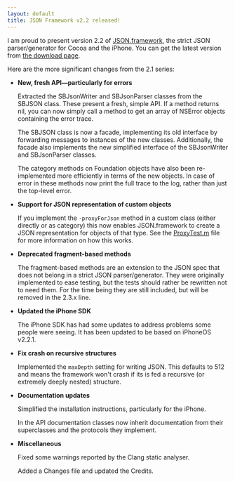 ```yaml
---
layout: default
title: JSON Framework v2.2 released!
---
```


I am proud to present version 2.2 of <a href="http://code.google.com/p/json-framework/">JSON.framework</a>, the strict JSON parser/generator for Cocoa and the iPhone. You can get the latest version from <a href="http://code.google.com/p/json-framework/downloads/list">the download page</a>.

Here are the more significant changes from the 2.1 series:

<ul>
<li><strong>New, fresh API&mdash;particularly for errors</strong>

Extracted the SBJsonWriter and SBJsonParser classes from the SBJSON class. These present a fresh, simple API. If a method returns nil, you can now simply call a method to get an array of NSError objects containing the error trace.

The SBJSON class is now a facade, implementing its old interface by forwarding messages to instances of the new classes. Additionally, the facade also implements the new simplified interface of the SBJsonWriter and SBJsonParser classes.

The category methods on Foundation objects have also been re-implemented more efficiently in terms of the new objects. In case of error in these methods now print the full trace to the log, rather than just the top-level error.
</li>

<li><strong>Support for JSON representation of custom objects</strong>

If you implement the <code>-proxyForJson</code> method in a custom class (either directly or as category) this now enables JSON.framework to create a JSON representation for objects of that type. See the <a href="http://code.google.com/p/json-framework/source/browse/branches/2.2/Tests/ProxyTest.m">ProxyTest.m</a> file for more information on how this works.
</li>

<li><strong>Deprecated fragment-based methods</strong>

The fragment-based methods are an extension to the JSON spec that does not belong in a strict JSON parser/generator. They were originally implemented to ease testing, but the tests should rather be rewritten not to need them. For the time being they are still included, but will be removed in the 2.3.x line.
</li>

<li><strong>Updated the iPhone SDK</strong>

The iPhone SDK has had some updates to address problems some people were seeing. It has been updated to be based on iPhoneOS v2.2.1.
</li>

<li><strong>Fix crash on recursive structures</strong>

Implemented the <code>maxDepth</code> setting for writing JSON. This defaults to 512 and means the framework won't crash if its is fed a recursive (or extremely deeply nested) structure.
</li>

<li><strong>Documentation updates</strong>

Simplified the installation instructions, particularly for the iPhone.

In the API documentation classes now inherit documentation from their superclasses and the protocols they implement.
</li>

<li><strong>Miscellaneous</strong>

Fixed some warnings reported by the Clang static analyser.

Added a Changes file and updated the Credits.
</li>

</ul>
